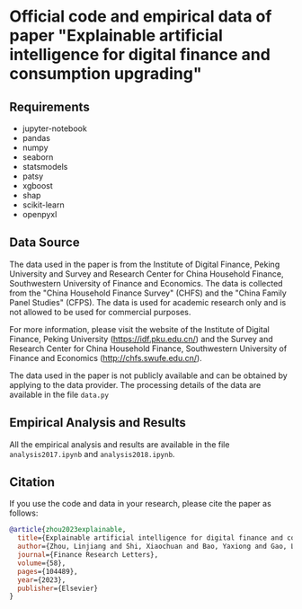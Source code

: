 # Official code and empirical data of paper "Explainable artificial intelligence for digital finance and consumption upgrading"

## Requirements

- jupyter-notebook
- pandas
- numpy 
- seaborn
- statsmodels
- patsy
- xgboost
- shap
- scikit-learn
- openpyxl

## Data Source

The data used in the paper is from the Institute of Digital Finance, Peking University and Survey and Research Center for China Household Finance, Southwestern University of Finance and Economics. The data is collected from the "China Household Finance Survey" (CHFS) and the "China Family Panel Studies" (CFPS). The data is used for academic research only and is not allowed to be used for commercial purposes. 

For more information, please visit the website of the Institute of Digital Finance, Peking University (https://idf.pku.edu.cn/) and the Survey and Research Center for China Household Finance, Southwestern University of Finance and Economics (http://chfs.swufe.edu.cn/).

The data used in the paper is not publicly available and can be obtained by applying to the data provider. The processing details of the data are available in the file `data.py`

## Empirical Analysis and Results

All the empirical analysis and results are available in the file `analysis2017.ipynb` and `analysis2018.ipynb`.

## Citation

If you use the code and data in your research, please cite the paper as follows:

```bibtex
@article{zhou2023explainable,
  title={Explainable artificial intelligence for digital finance and consumption upgrading},
  author={Zhou, Linjiang and Shi, Xiaochuan and Bao, Yaxiong and Gao, Lihua and Ma, Chao},
  journal={Finance Research Letters},
  volume={58},
  pages={104489},
  year={2023},
  publisher={Elsevier}
}
```